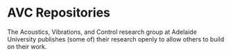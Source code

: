 # AVC Repositories

The Acoustics, Vibrations, and Control research group at Adelaide University publishes (some of) their research openly to allow others to build on their work.
